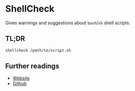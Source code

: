 # ShellCheck

Gives warnings and suggestions about `bash`/`sh` shell scripts.

## TL;DR

```sh
shellcheck /path/to/script.sh
```

## Further readings

- [Website]
- [Github]

[github]: https://github.com/koalaman/shellcheck
[website]: https://www.shellcheck.net/
